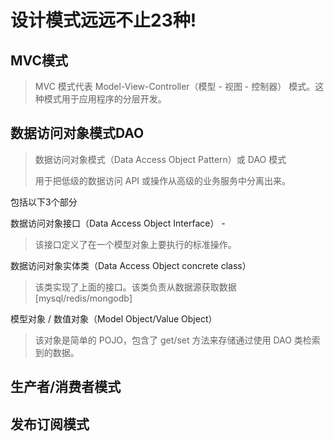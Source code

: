 # 设计模式远远不止23种!



## MVC模式

> MVC 模式代表 Model-View-Controller（模型 - 视图 - 控制器） 模式。这种模式用于应用程序的分层开发。

## 数据访问对象模式DAO

> 数据访问对象模式（Data Access Object Pattern）或 DAO 模式
>
> 用于把低级的数据访问 API 或操作从高级的业务服务中分离出来。


 包括以下3个部分

数据访问对象接口（Data Access Object Interface） -

> 该接口定义了在一个模型对象上要执行的标准操作。

 数据访问对象实体类（Data Access Object concrete class） 

>  该类实现了上面的接口。该类负责从数据源获取数据[mysql/redis/mongodb]

 模型对象 / 数值对象（Model Object/Value Object） 

>  该对象是简单的 POJO，包含了 get/set 方法来存储通过使用 DAO 类检索到的数据。

##  生产者/消费者模式



## 发布订阅模式
